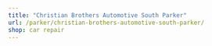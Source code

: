 ```yaml
---
title: "Christian Brothers Automotive South Parker"
url: /parker/christian-brothers-automotive-south-parker/
shop: car repair
---
```

